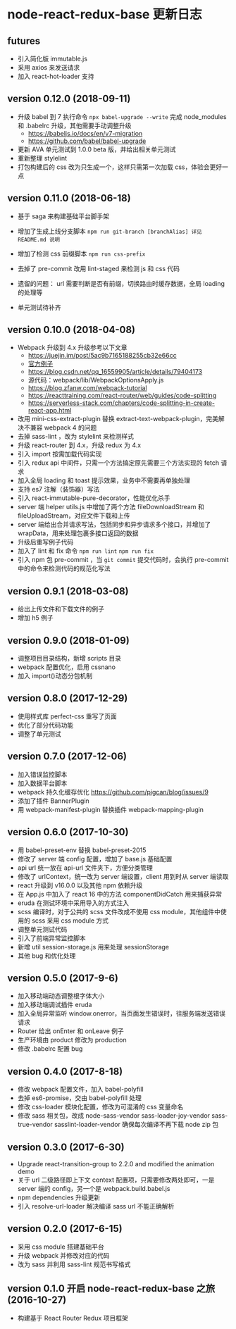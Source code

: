 # node-react-redux-base 更新日志

## futures

- 引入简化版 immutable.js
- 采用 axios 来发送请求
- 加入 react-hot-loader 支持

## version 0.12.0 (2018-09-11)

- 升级 babel 到 7
  执行命令 `npx babel-upgrade --write` 完成 node_modules 和 .babelrc 升级，其他需要手动调整升级
  - https://babeljs.io/docs/en/v7-migration
  - https://github.com/babel/babel-upgrade
- 更新 AVA 单元测试到 1.0.0 beta 版，并给出相关单元测试
- 重新整理 stylelint
- 打包构建后的 css 改为只生成一个，这样只需第一次加载 css，体验会更好一点

## version 0.11.0 (2018-06-18)

- 基于 saga 来构建基础平台脚手架
- 增加了生成上线分支脚本 `npm run git-branch [branchAlias] 详见 README.md 说明`
- 增加了检测 css 前缀脚本 `npm run css-prefix`
- 去掉了 pre-commit 改用 lint-staged 来检测 js 和 css 代码

- 遗留的问题： url 需要判断是否有前缀，切换路由时缓存数据，全局 loading 的处理等
- 单元测试待补齐

## version 0.10.0 (2018-04-08)

- Webpack 升级到 4.x 升级参考以下文章
  - https://juejin.im/post/5ac9b7165188255cb32e66cc
  - [官方例子](https://github.com/webpack/webpack/tree/master/examples)
  - https://blog.csdn.net/qq_16559905/article/details/79404173
  - 源代码：webpack/lib/WebpackOptionsApply.js
  - https://blog.zfanw.com/webpack-tutorial
  - https://reacttraining.com/react-router/web/guides/code-splitting
  - https://serverless-stack.com/chapters/code-splitting-in-create-react-app.html
- 改用 mini-css-extract-plugin 替换 extract-text-webpack-plugin，完美解决不兼容 webpack 4 的问题
- 去掉 sass-lint ，改为 stylelint 来检测样式
- 升级 react-router 到 4.x，升级 redux 为 4.x
- 引入 import 按需加载代码实现
- 引入 redux api 中间件，只需一个方法搞定原先需要三个方法实现的 fetch 请求
- 加入全局 loading 和 toast 提示效果，业务中不需要再单独处理
- 支持 es7 注解（装饰器）写法
- 引入 react-immutable-pure-decorator，性能优化杀手
- server 端 helper utils.js 中增加了两个方法 fileDownloadStream 和 fileUploadStream，对应文件下载和上传
- server 端给出合并请求写法，包括同步和异步请求多个接口，并增加了 wrapData，用来处理包裹多接口返回的数据
- 升级后重写例子代码
- 加入了 lint 和 fix 命令 `npm run lint` `npm run fix`
- 引入 npm 包 pre-commit ，当 `git commit` 提交代码时，会执行 pre-commit 中的命令来检测代码的规范化写法

## version 0.9.1 (2018-03-08)

- 给出上传文件和下载文件的例子
- 增加 h5 例子

## version 0.9.0 (2018-01-09)

- 调整项目目录结构，新增 scripts 目录
- webpack 配置优化，启用 cssnano
- 加入 import()动态分包机制

## version 0.8.0 (2017-12-29)

- 使用样式库 perfect-css 重写了页面
- 优化了部分代码功能
- 调整了单元测试

## version 0.7.0 (2017-12-06)

- 加入错误监控脚本
- 加入数据平台脚本
- webpack 持久化缓存优化 https://github.com/pigcan/blog/issues/9
- 添加了插件 BannerPlugin
- 用 webpack-manifest-plugin 替换插件 webpack-mapping-plugin

## version 0.6.0 (2017-10-30)

- 用 babel-preset-env 替换 babel-preset-2015
- 修改了 server 端 config 配置，增加了 base.js 基础配置
- api url 统一放在 api-url 文件夹下，方便分类管理
- 修改了 urlContext，统一改为 server 端设置，client 用到时从 server 端读取
- react 升级到 v16.0.0 以及其他 npm 依赖升级
- 在 App.js 中加入了 react 16 中的方法 componentDidCatch 用来捕获异常
- eruda 在测试环境中采用导入的方式注入
- scss 编译时，对于公共的 scss 文件改成不使用 css module，其他组件中使用的 scss 采用 css module 方式
- 调整单元测试代码
- 引入了前端异常监控脚本
- 新增 util session-storage.js 用来处理 sessionStorage
- 其他 bug 和优化处理

## version 0.5.0 (2017-9-6)

- 加入移动端动态调整根字体大小
- 加入移动端调试插件 eruda
- 加入全局异常监听 window.onerror，当页面发生错误时，往服务端发送错误请求
- Router 给出 onEnter 和 onLeave 例子
- 生产环境由 product 修改为 production
- 修改 .babelrc 配置 bug

## version 0.4.0 (2017-8-18)

- 修改 webpack 配置文件，加入 babel-polyfill
- 去掉 es6-promise，交由 babel-polyfill 处理
- 修改 css-loader 模块化配置，修改为可混淆的 css 变量命名
- 修改 sass 相关包，改成 node-sass-vendor sass-loader-joy-vendor sass-true-vendor sasslint-loader-vendor
  确保每次编译不再下载 node zip 包

## version 0.3.0 (2017-6-30)

- Upgrade react-transition-group to 2.2.0 and modified the animation demo
- 关于 url 二级路径即上下文 context 配置项，只需要修改两处即可，一是 server 端的 config，另一个是 webpack.build.babel.js
- npm dependencies 升级更新
- 引入 resolve-url-loader 解决编译 sass url 不能正确解析

## version 0.2.0 (2017-6-15)

- 采用 css module 搭建基础平台
- 升级 webpack 并修改对应的代码
- 改为 sass 并利用 sass-lint 规范书写格式

## version 0.1.0 开启 node-react-redux-base 之旅 (2016-10-27)

- 构建基于 React Router Redux 项目框架

